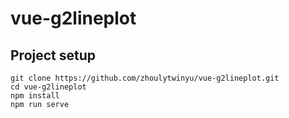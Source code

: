 # vue-g2lineplot

## Project setup
```
git clone https://github.com/zhoulytwinyu/vue-g2lineplot.git
cd vue-g2lineplot
npm install
npm run serve
```
